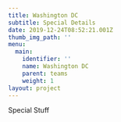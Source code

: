 ```yaml
---
title: Washington DC
subtitle: Special Details
date: 2019-12-24T08:52:21.001Z
thumb_img_path: ''
menu:
  main:
    identifier: ''
    name: Washington DC
    parent: teams
    weight: 1
layout: project
---
```

Special Stuff
